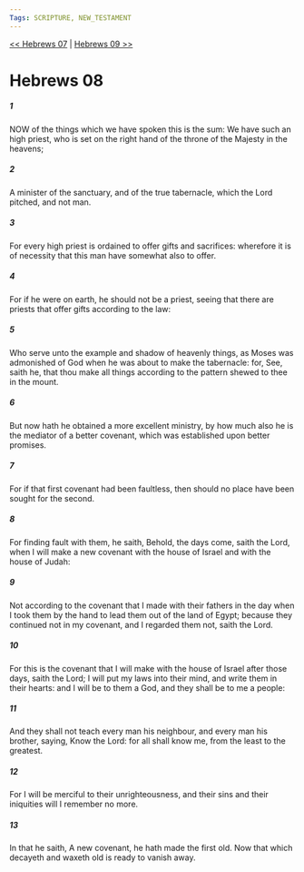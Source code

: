 ```yaml
---
Tags: SCRIPTURE, NEW_TESTAMENT
---
```


[<< Hebrews 07](NEW_TESTAMENT/19_Hebrews/Hebrews_07.md) | [Hebrews 09 >>](NEW_TESTAMENT/19_Hebrews/Hebrews_09.md)

# Hebrews 08

##### 1
 NOW of the things which we have spoken this is the sum: We have such an high priest, who is set on the right hand of the throne of the Majesty in the heavens;
##### 2
 A minister of the sanctuary, and of the true tabernacle, which the Lord pitched, and not man.
##### 3
 For every high priest is ordained to offer gifts and sacrifices: wherefore it is of necessity that this man have somewhat also to offer.
##### 4
 For if he were on earth, he should not be a priest, seeing that there are priests that offer gifts according to the law:
##### 5
 Who serve unto the example and shadow of heavenly things, as Moses was admonished of God when he was about to make the tabernacle: for, See, saith he, that thou make all things according to the pattern shewed to thee in the mount.
##### 6
 But now hath he obtained a more excellent ministry, by how much also he is the mediator of a better covenant, which was established upon better promises.
##### 7
 For if that first covenant had been faultless, then should no place have been sought for the second.
##### 8
 For finding fault with them, he saith, Behold, the days come, saith the Lord, when I will make a new covenant with the house of Israel and with the house of Judah:
##### 9
 Not according to the covenant that I made with their fathers in the day when I took them by the hand to lead them out of the land of Egypt; because they continued not in my covenant, and I regarded them not, saith the Lord.
##### 10
 For this is the covenant that I will make with the house of Israel after those days, saith the Lord; I will put my laws into their mind, and write them in their hearts: and I will be to them a God, and they shall be to me a people:
##### 11
 And they shall not teach every man his neighbour, and every man his brother, saying, Know the Lord: for all shall know me, from the least to the greatest.
##### 12
 For I will be merciful to their unrighteousness, and their sins and their iniquities will I remember no more.
##### 13
 In that he saith, A new covenant, he hath made the first old. Now that which decayeth and waxeth old is ready to vanish away.
